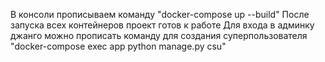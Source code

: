 В консоли прописываем команду "docker-compose up --build"
После запуска всех контейнеров проект готов к работе
Для входа в админку джанго можно прописать команду для создания суперпользователя "docker-compose exec app python manage.py csu"
